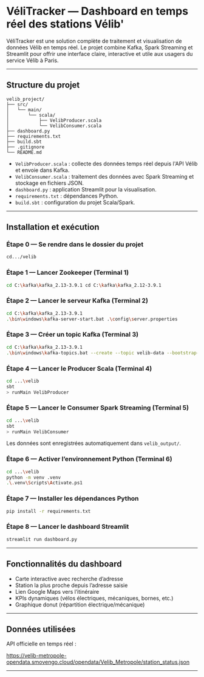# VéliTracker — Dashboard en temps réel des stations Vélib'

VéliTracker est une solution complète de traitement et visualisation de données Vélib en temps réel. Le projet combine Kafka, Spark Streaming et Streamlit pour offrir une interface claire, interactive et utile aux usagers du service Vélib à Paris.

---

## Structure du projet

```
velib_project/
├── src/
│   └── main/
│       └── scala/
│           ├── VelibProducer.scala
│           └── VelibConsumer.scala
├── dashboard.py
├── requirements.txt
├── build.sbt
├── .gitignore
└── README.md
```

- `VelibProducer.scala` : collecte des données temps réel depuis l'API Vélib et envoie dans Kafka.
- `VelibConsumer.scala` : traitement des données avec Spark Streaming et stockage en fichiers JSON.
- `dashboard.py` : application Streamlit pour la visualisation.
- `requirements.txt` : dépendances Python.
- `build.sbt` : configuration du projet Scala/Spark.

---

## Installation et exécution

### Étape 0 — Se rendre dans le dossier du projet

```bash
cd.../velib
```

### Étape 1 — Lancer Zookeeper (Terminal 1)

```bash
cd C:\kafka\kafka_2.13-3.9.1 cd C:\kafka\kafka_2.12-3.9.1   


```

### Étape 2 — Lancer le serveur Kafka (Terminal 2)

```bash
cd C:\kafka\kafka_2.13-3.9.1
.\bin\windows\kafka-server-start.bat .\config\server.properties
```

### Étape 3 — Créer un topic Kafka (Terminal 3)

```bash
cd C:\kafka\kafka_2.13-3.9.1
.\bin\windows\kafka-topics.bat --create --topic velib-data --bootstrap-server localhost:9092 --partitions 1 --replication-factor 1
```

### Étape 4 — Lancer le Producer Scala (Terminal 4)

```bash
cd ...\velib
sbt
> runMain VelibProducer
```

### Étape 5 — Lancer le Consumer Spark Streaming (Terminal 5)

```bash
cd ...\velib
sbt
> runMain VelibConsumer
```

Les données sont enregistrées automatiquement dans `velib_output/`.

### Étape 6 — Activer l’environnement Python (Terminal 6)

```bash
cd ...\velib
python -m venv .venv
.\.venv\Scripts\Activate.ps1
```

### Étape 7 — Installer les dépendances Python

```bash
pip install -r requirements.txt
```

### Étape 8 — Lancer le dashboard Streamlit

```bash
streamlit run dashboard.py
```

---

## Fonctionnalités du dashboard

- Carte interactive avec recherche d’adresse
- Station la plus proche depuis l’adresse saisie
- Lien Google Maps vers l’itinéraire
- KPIs dynamiques (vélos électriques, mécaniques, bornes, etc.)
- Graphique donut (répartition électrique/mécanique)

---

## Données utilisées

API officielle en temps réel :

https://velib-metropole-opendata.smovengo.cloud/opendata/Velib_Metropole/station_status.json

---


